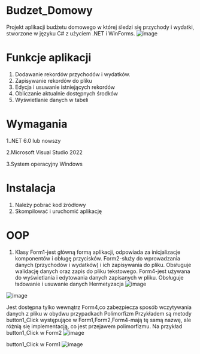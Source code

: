 # Budzet_Domowy
Projekt aplikacji budżetu domowego w której śledzi się przychody i wydatki, stworzone w języku C# z użyciem .NET i WinForms.
![image](https://github.com/user-attachments/assets/914d780d-0722-44cb-9bc0-3a029f29d754)

# Funkcje aplikacji
1. Dodawanie rekordów przychodów i wydatków.
2. Zapisywanie rekordów do pliku
3. Edycja i usuwanie istniejących rekordów
4. Obliczanie aktualnie dostępnych środków
5. Wyświetlanie danych w tabeli
# Wymagania
1..NET 6.0 lub nowszy

2.Microsoft Visual Studio 2022

3.System operacyjny Windows
# Instalacja
1. Należy pobrać kod źródłowy
2. Skompilować i uruchomić aplikację
# OOP
1. Klasy
Form1-jest główną formą aplikacji, odpowiada za inicjalizacje komponentów i obługę przycisków.
Form2-służy do wprowadzania danych (przychodów i wydatków) i ich zapisywania do pliku. Obsługuje walidację danych oraz zapis do pliku tekstowego.
Form4-jest używana do wyświetlania i edytowania danych zapisanych w pliku. Obsługuje ładowanie i usuwanie danych
Hermetyzacja
![image](https://github.com/user-attachments/assets/f951f4ad-fae5-4c93-9bd1-54b0c0e251ba)

![image](https://github.com/user-attachments/assets/54851ff2-d7ed-4295-8032-c875c419d843)

Jest dostępna tylko wewnątrz Form4,co zabezpiecza sposób wczytywania danych z pliku w obydwu przypadkach
Polimorfizm
Przykładem są metody button1_Click występujące w Form1,Form2,Form4-mają tę samą nazwę, ale różnią się implementacją, co jest przejawem polimorfizmu.
Na przykład 
button1_Click w Form2
![image](https://github.com/user-attachments/assets/0edebb89-fcf2-4a01-b8f3-8c6c24db548a)

button1_Click w Form1
![image](https://github.com/user-attachments/assets/cd3edd81-f1c0-433a-8b34-6fc7130a106a)





